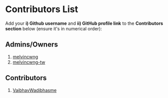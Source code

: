 
# Contributors List

Add your **i) Github username** and **ii) GitHub profile link** to the **Contributors section** below (ensure it's in numerical order):

## Admins/Owners

1. [melvincwng](https://github.com/melvincwng)
2. [melvincwng-tw](https://github.com/melvincwng-tw)

## Contributors

1. [VaibhavWadibhasme](https://github.com/VaibhavWadibhasme)
